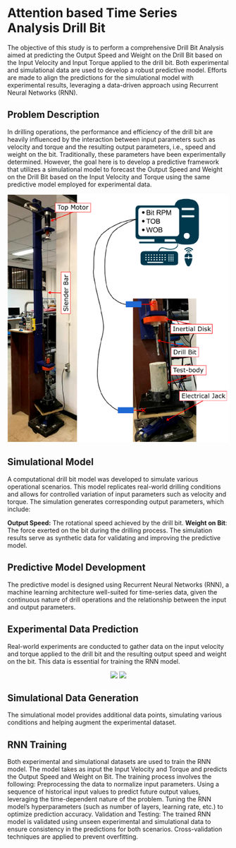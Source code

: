 # Attention based Time Series Analysis Drill Bit

The objective of this study is to perform a comprehensive Drill Bit Analysis aimed at predicting the Output Speed and Weight on the Drill Bit based on the Input Velocity and Input Torque applied to the drill bit. Both experimental and simulational data are used to develop a robust predictive model. Efforts are made to align the predictions for the simulational model with experimental results, leveraging a data-driven approach using Recurrent Neural Networks (RNN).

## Problem Description
In drilling operations, the performance and efficiency of the drill bit are heavily influenced by the interaction between input parameters such as velocity and torque and the resulting output parameters, i.e., speed and weight on the bit. Traditionally, these parameters have been experimentally determined. However, the goal here is to develop a predictive framework that utilizes a simulational model to forecast the Output Speed and Weight on the Drill Bit based on the Input Velocity and Torque using the same predictive model employed for experimental data.

![image](drill_string.png)

## Simulational Model
A computational drill bit model was developed to simulate various operational scenarios. This model replicates real-world drilling conditions and allows for controlled variation of input parameters such as velocity and torque. The simulation generates corresponding output parameters, which include:

**Output Speed:** The rotational speed achieved by the drill bit.
**Weight on Bit**: The force exerted on the bit during the drilling process.
The simulation results serve as synthetic data for validating and improving the predictive model.

## Predictive Model Development
The predictive model is designed using Recurrent Neural Networks (RNN), a machine learning architecture well-suited for time-series data, given the continuous nature of drill operations and the relationship between the input and output parameters.

## Experimental Data Prediction 
Real-world experiments are conducted to gather data on the input velocity and torque applied to the drill bit and the resulting output speed and weight on the bit. This data is essential for training the RNN model.
<p align="center">
  <img src="https://github.com/user-attachments/assets/d6754b79-136e-4821-a2c9-71d8edcefb0b" width="45%" />
  <img src="https://github.com/user-attachments/assets/5c2bc0f3-0626-41ff-8952-74262d78f154" width="45%" />
</p>

## Simulational Data Generation
The simulational model provides additional data points, simulating various conditions and helping augment the experimental dataset.

## RNN Training
Both experimental and simulational datasets are used to train the RNN model. The model takes as input the Input Velocity and Torque and predicts the Output Speed and Weight on Bit. The training process involves the following:
Preprocessing the data to normalize input parameters.
Using a sequence of historical input values to predict future output values, leveraging the time-dependent nature of the problem.
Tuning the RNN model’s hyperparameters (such as number of layers, learning rate, etc.) to optimize prediction accuracy.
Validation and Testing: The trained RNN model is validated using unseen experimental and simulational data to ensure consistency in the predictions for both scenarios. Cross-validation techniques are applied to prevent overfitting.
